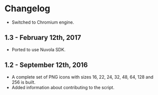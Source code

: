 Changelog
=========

  * Switched to Chromium engine.

1.3 - February 12th, 2017
-------------------------

  * Ported to use Nuvola SDK.

1.2 - September 12th, 2016
--------------------------

  * A complete set of PNG icons with sizes 16, 22, 24, 32, 48, 64, 128 and 256 is built.
  * Added information about contributing to the script.
